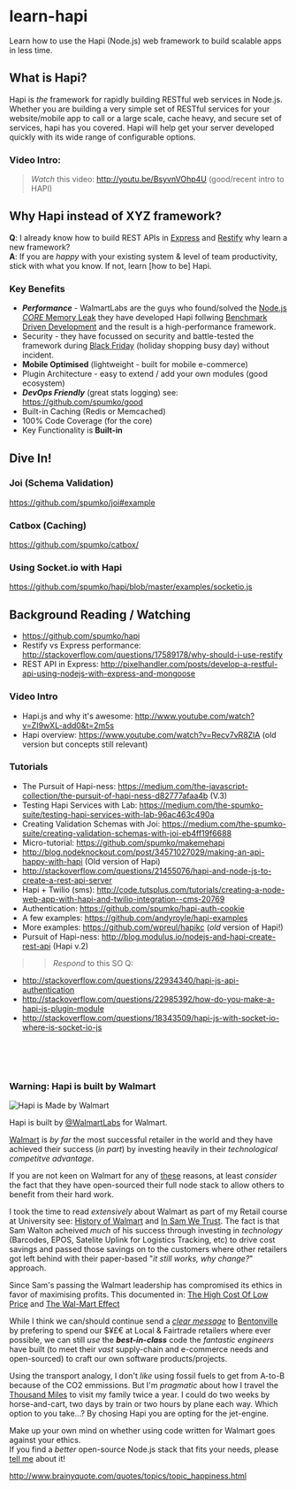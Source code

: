learn-hapi
==========

Learn how to use the Hapi (Node.js) web framework to build scalable apps in less time.

## What is Hapi?

Hapi is *the* framework for rapidly building RESTful web services in Node.js. 
Whether you are building a very simple set of RESTful services 
for your website/mobile app to call or a large scale, cache heavy, 
and secure set of services, hapi has you covered. 
Hapi will help get your server developed quickly with its wide range of configurable options.

### Video Intro:

> *Watch* this video: http://youtu.be/BsyvnVOhp4U (good/recent intro to HAPI)


## Why Hapi instead of XYZ framework?

**Q**: I already know how to build REST APIs in [Express](http://expressjs.com/)
and [Restify](http://mcavage.me/node-restify/) why learn a new framework? <br />
**A**: If you are *happy* with your existing system & level of team productivity,
stick with what you know. If not, learn [how to be] Hapi.

### Key Benefits

- ***Performance*** - WalmartLabs are the guys who found/solved the 
[Node.js *CORE* Memory Leak](http://www.joyent.com/blog/walmart-node-js-memory-leak)
they have developed Hapi follwing [Benchmark Driven Development](https://github.com/felixge/faster-than-c)
and the result is a high-performance framework.
- Security - they have focussed on security and battle-tested the framework
during [Black Friday](http://nodeup.com/fiftysix) 
(holiday shopping busy day) without incident.
- **Mobile Optimised** (lightweight - built for mobile e-commerce)
- Plugin Architecture - easy to extend / add your own modules (good ecosystem)
- ***DevOps Friendly*** (great stats logging) see: https://github.com/spumko/good
- Built-in Caching (Redis or Memcached)
- 100% Code Coverage (for the core)
- Key Functionality is **Built-in**


## Dive In!



### Joi (Schema Validation)

https://github.com/spumko/joi#example

### Catbox (Caching)

https://github.com/spumko/catbox/

### Using Socket.io with Hapi

https://github.com/spumko/hapi/blob/master/examples/socketio.js


## Background Reading / Watching

- https://github.com/spumko/hapi
- Restify vs Express performance: http://stackoverflow.com/questions/17589178/why-should-i-use-restify
- REST API in Express: http://pixelhandler.com/posts/develop-a-restful-api-using-nodejs-with-express-and-mongoose

### Video Intro

- Hapi.js and why it's awesome: http://www.youtube.com/watch?v=ZI9wXL-add0&t=2m5s
- Hapi overview: https://www.youtube.com/watch?v=Recv7vR8ZlA (old version but concepts still relevant)

### Tutorials

- The Pursuit of Hapi-ness: https://medium.com/the-javascript-collection/the-pursuit-of-hapi-ness-d82777afaa4b (V.3)
- Testing Hapi Services with Lab: https://medium.com/the-spumko-suite/testing-hapi-services-with-lab-96ac463c490a
- Creating Validation Schemas with Joi: https://medium.com/the-spumko-suite/creating-validation-schemas-with-joi-eb4ff19f6688
- Micro-tutorial: https://github.com/spumko/makemehapi
- http://blog.nodeknockout.com/post/34571027029/making-an-api-happy-with-hapi (Old version of Hapi) 
- http://stackoverflow.com/questions/21455076/hapi-and-node-js-to-create-a-rest-api-server
- Hapi + Twilio (sms): http://code.tutsplus.com/tutorials/creating-a-node-web-app-with-hapi-and-twilio-integration--cms-20769
- Authentication: https://github.com/spumko/hapi-auth-cookie
- A few examples: https://github.com/andyroyle/hapi-examples
- More examples: https://github.com/wpreul/hapikc (*old* version of Hapi!)
- Pursuit of Hapi-ness: http://blog.modulus.io/nodejs-and-hapi-create-rest-api (Hapi v.2)

>> *Respond* to this SO Q: 
- http://stackoverflow.com/questions/22934340/hapi-js-api-authentication
- http://stackoverflow.com/questions/22985392/how-do-you-make-a-hapi-js-plugin-module
- http://stackoverflow.com/questions/18343509/hapi-js-with-socket-io-where-is-socket-io-js


<br /> <br /> <br />
### Warning: Hapi is built by Walmart

![Hapi is Made by Walmart](http://i.imgur.com/bxYADdu.png)

Hapi is built by [@WalmartLabs](http://en.wikipedia.org/wiki/@WalmartLabs) 
for Walmart.

[Walmart](http://en.wikipedia.org/wiki/Walmart) is *by far* the most successful
retailer in the world and they have achieved their success (*in part*) by 
investing heavily in their *technological competitve advantage*.

If you are not keen on Walmart for any of 
[these](http://en.wikipedia.org/wiki/Criticism_of_Walmart) reasons,
at least *consider* the fact that they have open-sourced their full 
node stack to allow others to benefit from their hard work.

I took the time to read *extensively* about Walmart as part of my 
Retail course at University 
see: [History of Walmart](http://en.wikipedia.org/wiki/History_of_Walmart)
and [In Sam We Trust](http://www.bizsum.com/summaries/sam-we-trust). 
The fact is that Sam Walton acheived *much* of his success through
investing in *technology* 
(Barcodes, EPOS, Satelite Uplink for Logistics Tracking, etc)
to drive cost savings and passed those savings on to the
customers where other retailers got left behind with their paper-based 
"*it still works, why change?*" approach.

Since Sam's passing the Walmart leadership has compromised its ethics
in favor of maximising profits. This documented in: 
[The High Cost Of Low Price](https://www.youtube.com/results?search_query=Wal*Mart+-+The+High+Cost+Of+Low+Price)
and [The Wal-Mart Effect](http://en.wikipedia.org/wiki/The_Wal-Mart_Effect)

While I think we can/should continue send a 
[*clear message*](http://en.wikipedia.org/wiki/Dollar_voting) 
to [Bentonville](http://en.wikipedia.org/wiki/Bentonville,_Arkansas)
by prefering to spend our $¥£€ at Local & Fairtrade retailers where ever possible, 
we can still *use* the ***best-in-class*** code the *fantastic engineers* 
have built (to meet their *vast* supply-chain and e-commerce needs and 
open-sourced) to craft our own software products/projects.

Using the transport analogy, I don't *like* using fossil fuels to get from A-to-B 
because of the CO2 emmissions. But I'm *pragmatic* about how I travel
the [Thousand Miles](http://www.wolframalpha.com/input/?i=distance+from+London+to+Lisbon)
to visit my family twice a year. I could do two weeks by horse-and-cart,
two days by train or two hours by plane each way. Which option to you take...?
By chosing Hapi you are opting for the jet-engine.

Make up your own mind on whether using code written for Walmart 
goes against your ethics. <br />
If you find a *better* open-source Node.js stack that fits your needs,
please [tell me](https://twitter.com/nelsonic) about it!

http://www.brainyquote.com/quotes/topics/topic_happiness.html